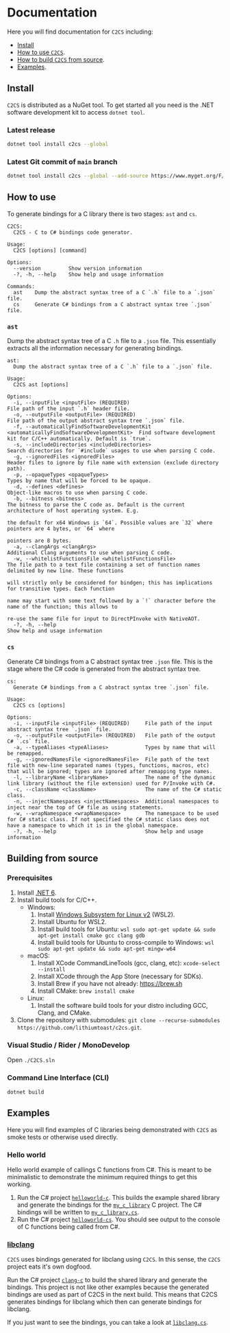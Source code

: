 # Documentation

Here you will find documentation for `C2CS` including:

- [Install](#install)
- [How to use `C2CS`](#how-to-use).
- [How to build `C2CS` from source](#building-from-source).
- [Examples](#examples).

## Install

`C2CS` is distributed as a NuGet tool. To get started all you need is the .NET software development kit to access `dotnet tool`.

### Latest release

```bash
dotnet tool install c2cs --global 
```

### Latest Git commit of `main` branch

```bash
dotnet tool install c2cs --global --add-source https://www.myget.org/F/bottlenoselabs/api/v3/index.json
```

## How to use

To generate bindings for a C library there is two stages: `ast` and `cs`.

```
C2CS:
  C2CS - C to C# bindings code generator.

Usage:
  C2CS [options] [command]

Options:
  --version         Show version information
  -?, -h, --help    Show help and usage information

Commands:
  ast    Dump the abstract syntax tree of a C `.h` file to a `.json` file.
  cs     Generate C# bindings from a C abstract syntax tree `.json` file.
```

### `ast`

Dump the abstract syntax tree of a C `.h` file to a `.json` file. This essentially extracts all the information necessary for generating bindings.

```
ast:
  Dump the abstract syntax tree of a C `.h` file to a `.json` file.

Usage:
  C2CS ast [options]

Options:
  -i, --inputFile <inputFile> (REQUIRED)                                                   File path of the input `.h` header file.
  -o, --outputFile <outputFile> (REQUIRED)                                                 File path of the output abstract syntax tree `.json` file.
  -f, --automaticallyFindSoftwareDevelopmentKit <automaticallyFindSoftwareDevelopmentKit>  Find software development kit for C/C++ automatically. Default is `true`.
  -s, --includeDirectories <includeDirectories>                                            Search directories for `#include` usages to use when parsing C code.
  -g, --ignoredFiles <ignoredFiles>                                                        Header files to ignore by file name with extension (exclude directory path).
  -p, --opaqueTypes <opaqueTypes>                                                          Types by name that will be forced to be opaque.
  -d, --defines <defines>                                                                  Object-like macros to use when parsing C code.
  -b, --bitness <bitness>                                                                  The bitness to parse the C code as. Default is the current architecture of host operating system. E.g. 
                                                                                           the default for x64 Windows is `64`. Possible values are `32` where pointers are 4 bytes, or `64` where 
                                                                                           pointers are 8 bytes.
  -a, --clangArgs <clangArgs>                                                              Additional Clang arguments to use when parsing C code.
  -w, --whitelistFunctionsFile <whitelistFunctionsFile>                                    The file path to a text file containing a set of function names delimited by new line. These functions 
                                                                                           will strictly only be considered for bindgen; this has implications for transitive types. Each function 
                                                                                           name may start with some text followed by a `!` character before the name of the function; this allows to 
                                                                                           re-use the same file for input to DirectPInvoke with NativeAOT.
  -?, -h, --help                                                                           Show help and usage information
```

### `cs`

Generate C# bindings from a C abstract syntax tree `.json` file. This is the stage where the C# code is generated from the abstract syntax tree.

```
cs:
  Generate C# bindings from a C abstract syntax tree `.json` file.

Usage:
  C2CS cs [options]

Options:
  -i, --inputFile <inputFile> (REQUIRED)     File path of the input abstract syntax tree `.json` file.
  -o, --outputFile <outputFile> (REQUIRED)   File path of the output C# `.cs` file.
  -a, --typeAliases <typeAliases>            Types by name that will be remapped.
  -g, --ignoredNamesFile <ignoredNamesFile>  File path of the text file with new-line separated names (types, functions, macros, etc) that will be ignored; types are ignored after remapping type names.
  -l, --libraryName <libraryName>            The name of the dynamic link library (without the file extension) used for P/Invoke with C#.
  -c, --className <className>                The name of the C# static class.
  -n, --injectNamespaces <injectNamespaces>  Additional namespaces to inject near the top of C# file as using statements.
  -w, --wrapNamespace <wrapNamespace>        The namespace to be used for C# static class. If not specified the C# static class does not have a namespace to which it is in the global namespace.
  -?, -h, --help                             Show help and usage information
```

## Building from source

### Prerequisites

1. Install [.NET 6](https://dotnet.microsoft.com/download).
2. Install build tools for C/C++.
    - Windows:
      1. Install [Windows Subsystem for Linux v2](https://docs.microsoft.com/en-us/windows/wsl/install-win10) (WSL2).
      2. Install Ubuntu for WSL2.
      3. Install build tools for Ubuntu: ```wsl sudo apt-get update && sudo apt-get install cmake gcc clang gdb```
      4. Install build tools for Ubuntu to cross-compile to Windows: ```wsl sudo apt-get update && sudo apt-get mingw-w64```
    - macOS:
      1. Install XCode CommandLineTools (gcc, clang, etc): ```xcode-select --install```
      2. Install XCode through the App Store (necessary for SDKs).
      3. Install Brew if you have not already: https://brew.sh
      4. Install CMake: ```brew install cmake```
    - Linux:
      1. Install the software build tools for your distro including GCC, Clang, and CMake.
3. Clone the repository with submodules: `git clone --recurse-submodules https://github.com/lithiumtoast/c2cs.git`.

### Visual Studio / Rider / MonoDevelop

Open `./C2CS.sln`

### Command Line Interface (CLI)

`dotnet build`

## Examples

Here you will find examples of C libraries being demonstrated with `C2CS` as smoke tests or otherwise used directly.

### Hello world

Hello world example of callings C functions from C#. This is meant to be minimalistic to demonstrate the minimum required things to get this working.

1. Run the C# project [`helloworld-c`](/src/cs/examples/helloworld/helloworld-c/Program.cs). This builds the example shared library and generate the bindings for the [`my_c_library`](/src/cs/examples/helloworld/helloworld-c/my_c_library) C project. The C# bindings will be written to [`my_c_library.cs`](/src/cs/examples/helloworld/helloworld-cs/my_c_library.cs).
2. Run the C# project [`helloworld-cs`](/src/cs/examples/helloworld/helloworld-cs/Program.cs). You should see output to the console of C functions being called from C#.

### [libclang](./001_LIBCLANG.md)

`C2CS` uses bindings generated for libclang using `C2CS`. In this sense, the `C2CS` project eats it's own dogfood.

Run the C# project [`clang-c`](/src/dotnet/prod/libclang-c/Program.cs) to build the shared library and generate the bindings. This project is not like other examples because the generated bindings are used as part of C2CS in the next build. This means that C2CS generates bindings for libclang which then can generate bindings for libclang.

If you just want to see the bindings, you can take a look at [`libclang.cs`](/src/dotnet/prod/libclang-cs/libclang.cs).